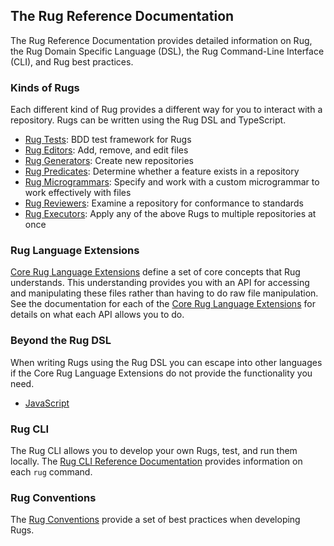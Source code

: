 ## The Rug Reference Documentation

The Rug Reference Documentation provides detailed information on Rug,
the Rug Domain Specific Language (DSL), the Rug Command-Line Interface
(CLI), and Rug best practices.

### Kinds of Rugs

Each different kind of Rug provides a different way for you to
interact with a repository.  Rugs can be written using the Rug DSL and
TypeScript.

-   [Rug Tests](tests.md): BDD test framework for Rugs
-   [Rug Editors](editors.md): Add, remove, and edit files
-   [Rug Generators](generators.md): Create new repositories
-   [Rug Predicates](predicates.md): Determine whether a feature exists in a repository
-   [Rug Microgrammars](microgrammars.md): Specify and work with a custom microgrammar to work effectively with files
-   [Rug Reviewers](reviewers.md): Examine a repository for conformance to standards
-   [Rug Executors](executors.md): Apply any of the above Rugs to multiple repositories at once

### Rug Language Extensions

[Core Rug Language Extensions](extensions/index.md) define a set of core concepts that
Rug understands.  This understanding provides you with an API for
accessing and manipulating these files rather than having to do raw
file manipulation.  See the documentation for each of the [Core Rug Language Extensions](extensions/index.md)
for details on what each API allows you to do.

### Beyond the Rug DSL

When writing Rugs using the Rug DSL you can escape into other
languages if the Core Rug Language Extensions do not provide the functionality you
need.

-   [JavaScript](dsl/javascript.md)

### Rug CLI

The Rug CLI allows you to develop your own Rugs, test, and run them
locally.  The [Rug CLI Reference Documentation][cli] provides
information on each `rug` command.

[cli]: ../rug-cli/index.md


### Rug Conventions

The [Rug Conventions][conventions] provide a set of best practices
when developing Rugs.

[conventions]: ../../atomist/rug/conventions.md
